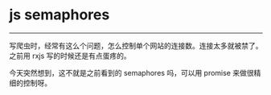 # js semaphores

---

写爬虫时，经常有这么个问题，怎么控制单个网站的连接数。连接太多就被禁了。
之前用 rxjs 写的时候还是有点蛋疼的。

今天突然想到，这不就是之前看到的 semaphores 吗，可以用 promise 来做很精细的控制呀。
